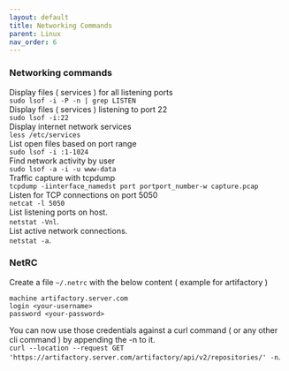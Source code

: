 ```yaml
---
layout: default
title: Networking Commands
parent: Linux
nav_order: 6
---
```

### Networking commands

Display files ( services ) for all listening ports    
```sudo lsof -i -P -n | grep LISTEN```   
Display files ( services ) listening to port 22   
```sudo lsof -i:22```        
Display internet network services   
```less /etc/services```   
List open files based on port range    
```sudo lsof -i :1-1024```   
Find network activity by user   
```sudo lsof -a -i -u www-data```   
Traffic capture with tcpdump   
```tcpdump -iinterface_namedst port portport_number-w capture.pcap```    
Listen for TCP connections on port 5050    
```netcat -l 5050```    
List listening ports on host.  
```netstat -Vnl```.  
List active network connections.  
```netstat -a```.   




### NetRC

Create a file `~/.netrc` with the below content ( example for artifactory )  
```
machine artifactory.server.com
login <your-username>
password <your-password>
```
You can now use those credentials against a curl command ( or any other cli command ) by appending the -n to it.  
`curl --location --request GET 'https://artifactory.server.com/artifactory/api/v2/repositories/' -n`.  


